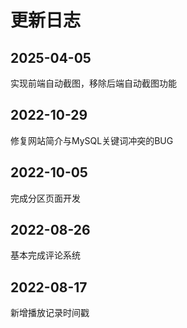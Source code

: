 # 更新日志

## 2025-04-05

实现前端自动截图，移除后端自动截图功能

## 2022-10-29

修复网站简介与MySQL关键词冲突的BUG

## 2022-10-05

完成分区页面开发

## 2022-08-26

基本完成评论系统

## 2022-08-17 

新增播放记录时间戳